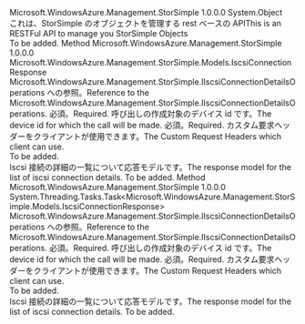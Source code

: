 <Type Name="IscsiConnectionDetailsOperationsExtensions" FullName="Microsoft.WindowsAzure.Management.StorSimple.IscsiConnectionDetailsOperationsExtensions">
  <TypeSignature Language="C#" Value="public static class IscsiConnectionDetailsOperationsExtensions" />
  <TypeSignature Language="ILAsm" Value=".class public auto ansi abstract sealed beforefieldinit IscsiConnectionDetailsOperationsExtensions extends System.Object" />
  <TypeSignature Language="DocId" Value="T:Microsoft.WindowsAzure.Management.StorSimple.IscsiConnectionDetailsOperationsExtensions" />
  <TypeSignature Language="VB.NET" Value="Public Module IscsiConnectionDetailsOperationsExtensions" />
  <TypeSignature Language="F#" Value="type IscsiConnectionDetailsOperationsExtensions = class" />
  <AssemblyInfo>
    <AssemblyName>Microsoft.WindowsAzure.Management.StorSimple</AssemblyName>
    <AssemblyVersion>1.0.0.0</AssemblyVersion>
  </AssemblyInfo>
  <Base>
    <BaseTypeName>System.Object</BaseTypeName>
  </Base>
  <Interfaces />
  <Docs>
    <summary>
            <span data-ttu-id="19037-101">これは、StorSimple のオブジェクトを管理する rest ベースの API</span><span class="sxs-lookup"><span data-stu-id="19037-101">This is an RESTFul API to manage you StorSimple Objects</span></span>
            </summary>
    <remarks>To be added.</remarks>
  </Docs>
  <Members>
    <Member MemberName="Get">
      <MemberSignature Language="C#" Value="public static Microsoft.WindowsAzure.Management.StorSimple.Models.IscsiConnectionResponse Get (this Microsoft.WindowsAzure.Management.StorSimple.IIscsiConnectionDetailsOperations operations, string deviceId, Microsoft.WindowsAzure.Management.StorSimple.Models.CustomRequestHeaders customRequestHeaders);" />
      <MemberSignature Language="ILAsm" Value=".method public static hidebysig class Microsoft.WindowsAzure.Management.StorSimple.Models.IscsiConnectionResponse Get(class Microsoft.WindowsAzure.Management.StorSimple.IIscsiConnectionDetailsOperations operations, string deviceId, class Microsoft.WindowsAzure.Management.StorSimple.Models.CustomRequestHeaders customRequestHeaders) cil managed" />
      <MemberSignature Language="DocId" Value="M:Microsoft.WindowsAzure.Management.StorSimple.IscsiConnectionDetailsOperationsExtensions.Get(Microsoft.WindowsAzure.Management.StorSimple.IIscsiConnectionDetailsOperations,System.String,Microsoft.WindowsAzure.Management.StorSimple.Models.CustomRequestHeaders)" />
      <MemberSignature Language="F#" Value="static member Get : Microsoft.WindowsAzure.Management.StorSimple.IIscsiConnectionDetailsOperations * string * Microsoft.WindowsAzure.Management.StorSimple.Models.CustomRequestHeaders -&gt; Microsoft.WindowsAzure.Management.StorSimple.Models.IscsiConnectionResponse" Usage="Microsoft.WindowsAzure.Management.StorSimple.IscsiConnectionDetailsOperationsExtensions.Get (operations, deviceId, customRequestHeaders)" />
      <MemberType>Method</MemberType>
      <AssemblyInfo>
        <AssemblyName>Microsoft.WindowsAzure.Management.StorSimple</AssemblyName>
        <AssemblyVersion>1.0.0.0</AssemblyVersion>
      </AssemblyInfo>
      <ReturnValue>
        <ReturnType>Microsoft.WindowsAzure.Management.StorSimple.Models.IscsiConnectionResponse</ReturnType>
      </ReturnValue>
      <Parameters>
        <Parameter Name="operations" Type="Microsoft.WindowsAzure.Management.StorSimple.IIscsiConnectionDetailsOperations" RefType="this" />
        <Parameter Name="deviceId" Type="System.String" />
        <Parameter Name="customRequestHeaders" Type="Microsoft.WindowsAzure.Management.StorSimple.Models.CustomRequestHeaders" />
      </Parameters>
      <Docs>
        <param name="operations">
            <span data-ttu-id="19037-102">Microsoft.WindowsAzure.Management.StorSimple.IIscsiConnectionDetailsOperations への参照。</span><span class="sxs-lookup"><span data-stu-id="19037-102">Reference to the Microsoft.WindowsAzure.Management.StorSimple.IIscsiConnectionDetailsOperations.</span></span>
            </param>
        <param name="deviceId">
            <span data-ttu-id="19037-103">必須。</span><span class="sxs-lookup"><span data-stu-id="19037-103">Required.</span></span> <span data-ttu-id="19037-104">呼び出しの作成対象のデバイス id です。</span><span class="sxs-lookup"><span data-stu-id="19037-104">The device id for which the call will be made.</span></span>
            </param>
        <param name="customRequestHeaders">
            <span data-ttu-id="19037-105">必須。</span><span class="sxs-lookup"><span data-stu-id="19037-105">Required.</span></span> <span data-ttu-id="19037-106">カスタム要求ヘッダーをクライアントが使用できます。</span><span class="sxs-lookup"><span data-stu-id="19037-106">The Custom Request Headers which client can use.</span></span>
            </param>
        <summary>To be added.</summary>
        <returns>
            <span data-ttu-id="19037-107">Iscsi 接続の詳細の一覧について応答モデルです。</span><span class="sxs-lookup"><span data-stu-id="19037-107">The response model for the list of iscsi connection details.</span></span>
            </returns>
        <remarks>To be added.</remarks>
      </Docs>
    </Member>
    <Member MemberName="GetAsync">
      <MemberSignature Language="C#" Value="public static System.Threading.Tasks.Task&lt;Microsoft.WindowsAzure.Management.StorSimple.Models.IscsiConnectionResponse&gt; GetAsync (this Microsoft.WindowsAzure.Management.StorSimple.IIscsiConnectionDetailsOperations operations, string deviceId, Microsoft.WindowsAzure.Management.StorSimple.Models.CustomRequestHeaders customRequestHeaders);" />
      <MemberSignature Language="ILAsm" Value=".method public static hidebysig class System.Threading.Tasks.Task`1&lt;class Microsoft.WindowsAzure.Management.StorSimple.Models.IscsiConnectionResponse&gt; GetAsync(class Microsoft.WindowsAzure.Management.StorSimple.IIscsiConnectionDetailsOperations operations, string deviceId, class Microsoft.WindowsAzure.Management.StorSimple.Models.CustomRequestHeaders customRequestHeaders) cil managed" />
      <MemberSignature Language="DocId" Value="M:Microsoft.WindowsAzure.Management.StorSimple.IscsiConnectionDetailsOperationsExtensions.GetAsync(Microsoft.WindowsAzure.Management.StorSimple.IIscsiConnectionDetailsOperations,System.String,Microsoft.WindowsAzure.Management.StorSimple.Models.CustomRequestHeaders)" />
      <MemberSignature Language="F#" Value="static member GetAsync : Microsoft.WindowsAzure.Management.StorSimple.IIscsiConnectionDetailsOperations * string * Microsoft.WindowsAzure.Management.StorSimple.Models.CustomRequestHeaders -&gt; System.Threading.Tasks.Task&lt;Microsoft.WindowsAzure.Management.StorSimple.Models.IscsiConnectionResponse&gt;" Usage="Microsoft.WindowsAzure.Management.StorSimple.IscsiConnectionDetailsOperationsExtensions.GetAsync (operations, deviceId, customRequestHeaders)" />
      <MemberType>Method</MemberType>
      <AssemblyInfo>
        <AssemblyName>Microsoft.WindowsAzure.Management.StorSimple</AssemblyName>
        <AssemblyVersion>1.0.0.0</AssemblyVersion>
      </AssemblyInfo>
      <ReturnValue>
        <ReturnType>System.Threading.Tasks.Task&lt;Microsoft.WindowsAzure.Management.StorSimple.Models.IscsiConnectionResponse&gt;</ReturnType>
      </ReturnValue>
      <Parameters>
        <Parameter Name="operations" Type="Microsoft.WindowsAzure.Management.StorSimple.IIscsiConnectionDetailsOperations" RefType="this" />
        <Parameter Name="deviceId" Type="System.String" />
        <Parameter Name="customRequestHeaders" Type="Microsoft.WindowsAzure.Management.StorSimple.Models.CustomRequestHeaders" />
      </Parameters>
      <Docs>
        <param name="operations">
            <span data-ttu-id="19037-108">Microsoft.WindowsAzure.Management.StorSimple.IIscsiConnectionDetailsOperations への参照。</span><span class="sxs-lookup"><span data-stu-id="19037-108">Reference to the Microsoft.WindowsAzure.Management.StorSimple.IIscsiConnectionDetailsOperations.</span></span>
            </param>
        <param name="deviceId">
            <span data-ttu-id="19037-109">必須。</span><span class="sxs-lookup"><span data-stu-id="19037-109">Required.</span></span> <span data-ttu-id="19037-110">呼び出しの作成対象のデバイス id です。</span><span class="sxs-lookup"><span data-stu-id="19037-110">The device id for which the call will be made.</span></span>
            </param>
        <param name="customRequestHeaders">
            <span data-ttu-id="19037-111">必須。</span><span class="sxs-lookup"><span data-stu-id="19037-111">Required.</span></span> <span data-ttu-id="19037-112">カスタム要求ヘッダーをクライアントが使用できます。</span><span class="sxs-lookup"><span data-stu-id="19037-112">The Custom Request Headers which client can use.</span></span>
            </param>
        <summary>To be added.</summary>
        <returns>
            <span data-ttu-id="19037-113">Iscsi 接続の詳細の一覧について応答モデルです。</span><span class="sxs-lookup"><span data-stu-id="19037-113">The response model for the list of iscsi connection details.</span></span>
            </returns>
        <remarks>To be added.</remarks>
      </Docs>
    </Member>
  </Members>
</Type>